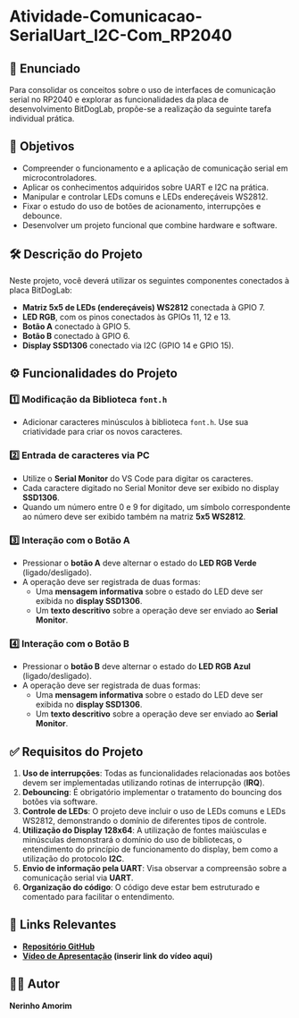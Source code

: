 # Atividade-Comunicacao-SerialUart_I2C-Com_RP2040

## 📌 Enunciado
Para consolidar os conceitos sobre o uso de interfaces de comunicação serial no RP2040 e explorar as funcionalidades da placa de desenvolvimento BitDogLab, propõe-se a realização da seguinte tarefa individual prática.

## 🎯 Objetivos
- Compreender o funcionamento e a aplicação de comunicação serial em microcontroladores.
- Aplicar os conhecimentos adquiridos sobre UART e I2C na prática.
- Manipular e controlar LEDs comuns e LEDs endereçáveis WS2812.
- Fixar o estudo do uso de botões de acionamento, interrupções e debounce.
- Desenvolver um projeto funcional que combine hardware e software.

## 🛠️ Descrição do Projeto
Neste projeto, você deverá utilizar os seguintes componentes conectados à placa BitDogLab:

- **Matriz 5x5 de LEDs (endereçáveis) WS2812** conectada à GPIO 7.
- **LED RGB**, com os pinos conectados às GPIOs 11, 12 e 13.
- **Botão A** conectado à GPIO 5.
- **Botão B** conectado à GPIO 6.
- **Display SSD1306** conectado via I2C (GPIO 14 e GPIO 15).

## ⚙️ Funcionalidades do Projeto

### 1️⃣ Modificação da Biblioteca `font.h`
- Adicionar caracteres minúsculos à biblioteca `font.h`. Use sua criatividade para criar os novos caracteres.

### 2️⃣ Entrada de caracteres via PC
- Utilize o **Serial Monitor** do VS Code para digitar os caracteres.
- Cada caractere digitado no Serial Monitor deve ser exibido no display **SSD1306**.
- Quando um número entre 0 e 9 for digitado, um símbolo correspondente ao número deve ser exibido também na matriz **5x5 WS2812**.

### 3️⃣ Interação com o Botão A
- Pressionar o **botão A** deve alternar o estado do **LED RGB Verde** (ligado/desligado).
- A operação deve ser registrada de duas formas:
  - Uma **mensagem informativa** sobre o estado do LED deve ser exibida no **display SSD1306**.
  - Um **texto descritivo** sobre a operação deve ser enviado ao **Serial Monitor**.

### 4️⃣ Interação com o Botão B
- Pressionar o **botão B** deve alternar o estado do **LED RGB Azul** (ligado/desligado).
- A operação deve ser registrada de duas formas:
  - Uma **mensagem informativa** sobre o estado do LED deve ser exibida no **display SSD1306**.
  - Um **texto descritivo** sobre a operação deve ser enviado ao **Serial Monitor**.

## ✅ Requisitos do Projeto
1. **Uso de interrupções**: Todas as funcionalidades relacionadas aos botões devem ser implementadas utilizando rotinas de interrupção (**IRQ**).
2. **Debouncing**: É obrigatório implementar o tratamento do bouncing dos botões via software.
3. **Controle de LEDs**: O projeto deve incluir o uso de LEDs comuns e LEDs WS2812, demonstrando o domínio de diferentes tipos de controle.
4. **Utilização do Display 128x64**: A utilização de fontes maiúsculas e minúsculas demonstrará o domínio do uso de bibliotecas, o entendimento do princípio de funcionamento do display, bem como a utilização do protocolo **I2C**.
5. **Envio de informação pela UART**: Visa observar a compreensão sobre a comunicação serial via **UART**.
6. **Organização do código**: O código deve estar bem estruturado e comentado para facilitar o entendimento.

## 🔗 Links Relevantes
- **[Repositório GitHub](https://github.com/NerinhoAmorim/Comunica-o-Serial-Com-RP2040.git)**
- **[Vídeo de Apresentação](#) (inserir link do vídeo aqui)**

## 👨‍💻 Autor
**Nerinho Amorim**


